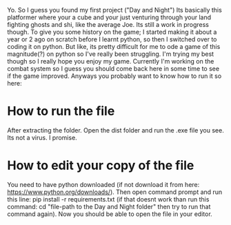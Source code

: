 Yo.
So I guess you found my first project ("Day and Night")
Its basically this platformer where your a cube and your just venturing through your land fighting ghosts and shi, like the average Joe.
Its still a work in progress though.
To give you some history on the game; I started making it about a year or 2 ago on scratch before I learnt python, so then I switched over to coding it on python.
But like, its pretty difficult for me to ode a game of this magnitude(?) on python so I've really been struggling.
I'm trying my best though so I really hope you enjoy my game.
Currently I'm working on the combat system so I guess you should come back here in some time to see if the game improved.
Anyways you probably want to know how to run it so here:
# How to run the file
After extracting the folder.
Open the dist folder and run the .exe file you see.
Its not a virus.
I promise.
# How to edit your copy of the file
You need to have python downloaded (if not download it from here: https://www.python.org/downloads/).
Then open command prompt and run this line: pip install -r requirements.txt (if that doesnt work than run this command: cd "file-path to the Day and Night folder" then try to run that command again).
Now you should be able to open the file in your editor.
